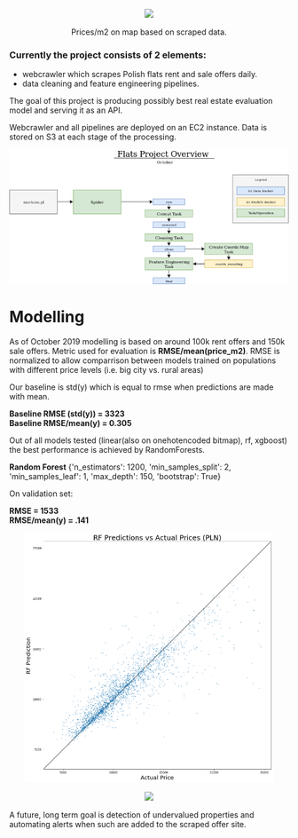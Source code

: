 <p align="center">
  <img src="/img/prices_m2_warsaw.png" width="450">
</p>
<p align="center">
  Prices/m2 on map based on scraped data.
</p>

### Currently the project consists of 2 elements:
- webcrawler which scrapes Polish flats rent and sale offers daily.
- data cleaning and feature engineering pipelines.

The goal of this project is producing possibly best real estate evaluation model and serving it as an API.


Webcrawler and all pipelines are deployed on an EC2 instance. Data is stored on S3 at each stage of the processing.

![General Overview](docs/FlatsOverview.png)

# Modelling 
As of October 2019 modelling is based on around 100k rent offers and 150k sale offers.
Metric used for evaluation is **RMSE/mean(price_m2)**. RMSE is normalized to allow comparrison between models trained on populations with different price levels (i.e. big city vs. rural areas)

Our baseline is std(y) which is equal to rmse when predictions are made with mean.

**Baseline RMSE (std(y)) = 3323**  
**Baseline RMSE/mean(y) = 0.305**

Out of all models tested (linear(also on onehotencoded bitmap), rf, xgboost) the best performance is achieved by RandomForests.

**Random Forest** {'n_estimators': 1200, 'min_samples_split': 2, 'min_samples_leaf': 1, 'max_depth': 150, 'bootstrap': True}

On validation set:

**RMSE = 1533**  
**RMSE/mean(y) = .141**

<p align="center">
  <img src="/docs/RF_pred_vs_actual.png" width="450">
</p>
<p align="center">
  <img src="/docs/RF_pred_actual_dist.png" width="400">
</p>

A future, long term goal is detection of undervalued properties and automating alerts when such are added to the scraped offer site. 
